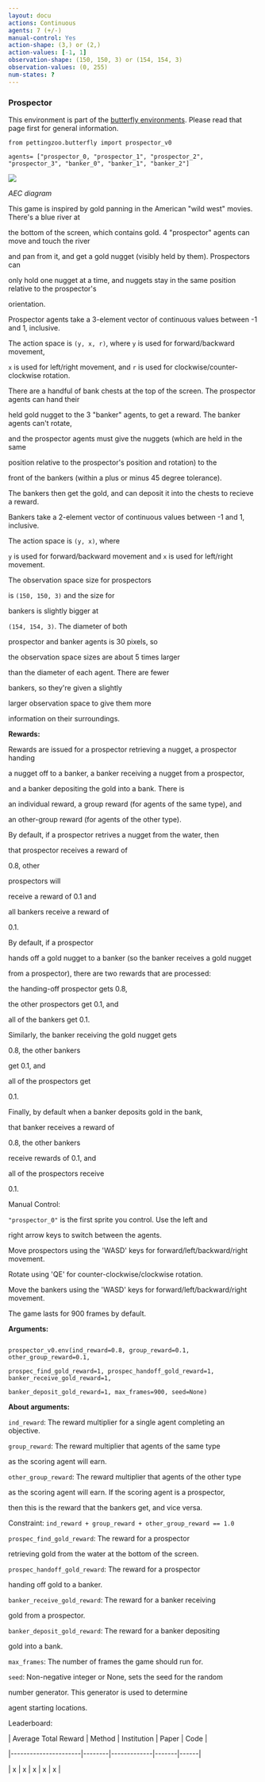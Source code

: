 ```yaml
---
layout: docu
actions: Continuous
agents: 7 (+/-)
manual-control: Yes
action-shape: (3,) or (2,)
action-values: [-1, 1]
observation-shape: (150, 150, 3) or (154, 154, 3)
observation-values: (0, 255)
num-states: ?
---
```



### Prospector



This environment is part of the [butterfly environments](../butterfly). Please read that page first for general information.





`from pettingzoo.butterfly import prospector_v0`



`agents= ["prospector_0, "prospector_1", "prospector_2", "prospector_3", "banker_0", "banker_1", "banker_2"]`



![](butterfly_prospector.gif)



*AEC diagram*



This game is inspired by gold panning in the American "wild west" movies. There's a blue river at 

the bottom of the screen, which contains gold. 4 "prospector" agents can move and touch the river 

and pan from it, and get a gold nugget (visibly held by them). Prospectors can

only hold one nugget at a time, and nuggets stay in the same position relative to the prospector's

orientation.



Prospector agents take a 3-element vector of continuous values between -1 and 1, inclusive. 

The action space is `(y, x, r)`, where `y` is used for forward/backward movement, 

`x` is used for left/right movement, and `r` is used for clockwise/counter-clockwise rotation.



There are a handful of bank chests at the top of the screen. The prospector agents can hand their 

held gold nugget to the 3 "banker" agents, to get a reward. The banker agents can't rotate, 

and the prospector agents must give the nuggets (which are held in the same

position relative to the prospector's position and rotation) to the 

front of the bankers (within a plus or minus 45 degree tolerance). 

The bankers then get the gold, and can deposit it into the chests to recieve a reward. 



Bankers take a 2-element vector of continuous values between -1 and 1, inclusive.

The action space is `(y, x)`, where

`y` is used for forward/backward movement and `x` is used for left/right movement.



The observation space size for prospectors

is `(150, 150, 3)` and the size for

bankers is slightly bigger at

`(154, 154, 3)`. The diameter of both

prospector and banker agents is 30 pixels, so

the observation space sizes are about 5 times larger

than the diameter of each agent. There are fewer

bankers, so they're given a slightly

larger observation space to give them more

information on their surroundings.



**Rewards:**



Rewards are issued for a prospector retrieving a nugget, a prospector handing

a nugget off to a banker, a banker receiving a nugget from a prospector, 

and a banker depositing the gold into a bank. There is

an individual reward, a group reward (for agents of the same type), and

an other-group reward (for agents of the other type).



By default, if a prospector retrives a nugget from the water, then 

that prospector receives a reward of

0.8, other

prospectors will

receive a reward of 0.1 and

all bankers receive a reward of 

0.1. 



By default, if a prospector

hands off a gold nugget to a banker (so the banker receives a gold nugget

from a prospector), there are two rewards that are processed:

the handing-off prospector gets 0.8,

the other prospectors get 0.1, and

all of the bankers get 0.1.

Similarly, the banker receiving the gold nugget gets

0.8, the other bankers

get 0.1, and

all of the prospectors get 

0.1. 



Finally, by default when a banker deposits gold in the bank, 

that banker receives a reward of

0.8, the other bankers

receive rewards of 0.1, and

all of the prospectors receive

0.1.



Manual Control:



`"prospector_0"` is the first sprite you control. Use the left and

right arrow keys to switch between the agents.



Move prospectors using the 'WASD' keys for forward/left/backward/right movement.

Rotate using 'QE' for counter-clockwise/clockwise rotation.



Move the bankers using the 'WASD' keys for forward/left/backward/right movement.



The game lasts for 900 frames by default.



**Arguments:**



```

prospector_v0.env(ind_reward=0.8, group_reward=0.1, other_group_reward=0.1, 

prospec_find_gold_reward=1, prospec_handoff_gold_reward=1, banker_receive_gold_reward=1,

banker_deposit_gold_reward=1, max_frames=900, seed=None)

```



**About arguments:**



`ind_reward`: The reward multiplier for a single agent completing an objective.



`group_reward`: The reward multiplier that agents of the same type

as the scoring agent will earn.



`other_group_reward`: The reward multiplier that agents of the other type

as the scoring agent will earn. If the scoring agent is a prospector,

then this is the reward that the bankers get, and vice versa.



Constraint: `ind_reward + group_reward + other_group_reward == 1.0`



`prospec_find_gold_reward`: The reward for a prospector

retrieving gold from the water at the bottom of the screen.



`prospec_handoff_gold_reward`: The reward for a prospector

handing off gold to a banker.



`banker_receive_gold_reward`: The reward for a banker receiving

gold from a prospector.



`banker_deposit_gold_reward`: The reward for a banker depositing

gold into a bank.



`max_frames`: The number of frames the game should run for.



`seed`: Non-negative integer or None, sets the seed for the random

number generator. This generator is used to determine

agent starting locations.



Leaderboard:



| Average Total Reward | Method | Institution | Paper | Code |

|----------------------|--------|-------------|-------|------|

| x                    | x      | x           | x     | x    |
